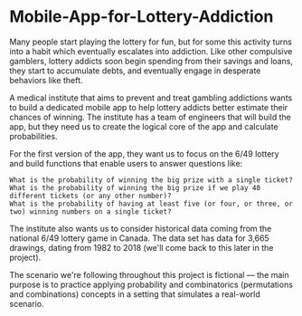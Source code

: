 # Mobile-App-for-Lottery-Addiction

Many people start playing the lottery for fun, but for some this activity turns into a habit which eventually escalates into addiction. Like other compulsive gamblers, lottery addicts soon begin spending from their savings and loans, they start to accumulate debts, and eventually engage in desperate behaviors like theft.

A medical institute that aims to prevent and treat gambling addictions wants to build a dedicated mobile app to help lottery addicts better estimate their chances of winning. The institute has a team of engineers that will build the app, but they need us to create the logical core of the app and calculate probabilities.

For the first version of the app, they want us to focus on the 6/49 lottery and build functions that enable users to answer questions like:

    What is the probability of winning the big prize with a single ticket?
    What is the probability of winning the big prize if we play 40 different tickets (or any other number)?
    What is the probability of having at least five (or four, or three, or two) winning numbers on a single ticket?

The institute also wants us to consider historical data coming from the national 6/49 lottery game in Canada. The data set has data for 3,665 drawings, dating from 1982 to 2018 (we'll come back to this later in the project).

The scenario we're following throughout this project is fictional — the main purpose is to practice applying probability and combinatorics (permutations and combinations) concepts in a setting that simulates a real-world scenario.
